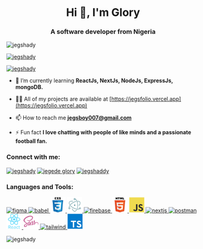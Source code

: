 <h1 align="center">Hi 👋, I'm Glory</h1>
<h3 align="center">A software developer from Nigeria</h3>

<p align="left"> <img src="https://komarev.com/ghpvc/?username=jegedeglory&label=Profile%20views&color=0e75b6&style=flat" alt="jegshady" /> </p>

<p align="left"> <a href="https://github.com/ryo-ma/github-profile-trophy"><img src="https://github-profile-trophy.vercel.app/?username=jegedeglory" alt="jegshady" /></a> </p>

<p align="left"> <a href="https://twitter.com/jegshady" target="blank"><img src="https://img.shields.io/twitter/follow/jegshady?logo=twitter&style=for-the-badge" alt="jegshady" /></a> </p>

- 🌱 I’m currently learning **ReactJs, NextJs, NodeJs, ExpressJs, mongoDB.**

- 👨‍💻 All of my projects are available at [https://jegsfolio.vercel.app](https://jegsfolio.vercel.app)

<!-- - 💬 Ask me about **Javascript, React, Next, NodeJs, ExpressJs, ReactNative, Typescript.** -->

- 📫 How to reach me **jegsboy007@gmail.com**

- ⚡ Fun fact **I love chatting with people of like minds and a passionate football fan.**

<h3 align="left">Connect with me:</h3>
<p align="left">
<a href="https://x.com/jegshady" target="blank"><img align="center" src="https://raw.githubusercontent.com/rahuldkjain/github-profile-readme-generator/master/src/images/icons/Social/twitter.svg" alt="jegshady" height="30" width="40" /></a>
<a href="https://linkedin.com/in/jegedeglory" target="blank"><img align="center" src="https://raw.githubusercontent.com/rahuldkjain/github-profile-readme-generator/master/src/images/icons/Social/linked-in-alt.svg" alt="jegede glory" height="30" width="40" /></a>
<a href="https://instagram.com/jegshaddy" target="blank"><img align="center" src="https://raw.githubusercontent.com/rahuldkjain/github-profile-readme-generator/master/src/images/icons/Social/instagram.svg" alt="jegshaddy" height="30" width="40" /></a>
</p>

<h3 align="left">Languages and Tools:</h3>
<p align="left"> <a href="https://www.figma.com/" target="_blank" rel="noreferrer"> <img src="https://www.vectorlogo.zone/logos/figma/figma-icon.svg" alt="figma" width="40" height="40"/> </a> <a href="https://babeljs.io/" target="_blank" rel="noreferrer"> <img src="https://www.vectorlogo.zone/logos/babeljs/babeljs-icon.svg" alt="babel" width="40" height="40"/> </a> <a href="https://www.w3schools.com/css/" target="_blank" rel="noreferrer"> <img src="https://raw.githubusercontent.com/devicons/devicon/master/icons/css3/css3-original-wordmark.svg" alt="css3" width="40" height="40"/> </a> <a href="https://www.electronjs.org" target="_blank" rel="noreferrer"> <img src="https://raw.githubusercontent.com/devicons/devicon/master/icons/electron/electron-original.svg" alt="electron" width="40" height="40"/> </a>  <a href="https://firebase.google.com/" target="_blank" rel="noreferrer"> <img src="https://www.vectorlogo.zone/logos/firebase/firebase-icon.svg" alt="firebase" width="40" height="40"/>  <a href="https://www.w3.org/html/" target="_blank" rel="noreferrer"> <img src="https://raw.githubusercontent.com/devicons/devicon/master/icons/html5/html5-original-wordmark.svg" alt="html5" width="40" height="40"/> </a> <a href="https://developer.mozilla.org/en-US/docs/Web/JavaScript" target="_blank" rel="noreferrer"> <img src="https://raw.githubusercontent.com/devicons/devicon/master/icons/javascript/javascript-original.svg" alt="javascript" width="40" height="40"/> </a> <a href="https://nextjs.org/" target="_blank" rel="noreferrer"> <img src="https://cdn.worldvectorlogo.com/logos/nextjs-2.svg" alt="nextjs" width="40" height="40"/> </a> <a href="https://postman.com" target="_blank" rel="noreferrer"> <img src="https://www.vectorlogo.zone/logos/getpostman/getpostman-icon.svg" alt="postman" width="40" height="40"/> </a> <a href="https://reactjs.org/" target="_blank" rel="noreferrer"> <img src="https://raw.githubusercontent.com/devicons/devicon/master/icons/react/react-original-wordmark.svg" alt="react" width="40" height="40"/> </a> <a href="https://sass-lang.com" target="_blank" rel="noreferrer"> <img src="https://raw.githubusercontent.com/devicons/devicon/master/icons/sass/sass-original.svg" alt="sass" width="40" height="40"/> </a> <a href="https://tailwindcss.com/" target="_blank" rel="noreferrer"> <img src="https://www.vectorlogo.zone/logos/tailwindcss/tailwindcss-icon.svg" alt="tailwind" width="40" height="40"/> </a> <a href="https://www.typescriptlang.org/" target="_blank" rel="noreferrer"> <img src="https://raw.githubusercontent.com/devicons/devicon/master/icons/typescript/typescript-original.svg" alt="typescript" width="40" height="40"/> </a> </p>

<p><img align="center" src="https://github-readme-stats.vercel.app/api/top-langs?username=jegedeglory&show_icons=true&locale=en&layout=compact" alt="jegshady" /></p>

<!-- <p><img align="center" src="https://github-readme-streak-stats.herokuapp.com/?user=orion-script&" alt="orion-script" /></p> -->
